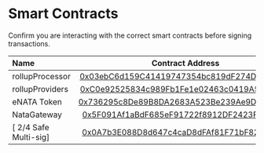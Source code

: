# Smart Contracts

Confirm you are interacting with the correct smart contracts before signing transactions.

| Name | Contract Address |
| :---  | :----:   |
| rollupProcessor | [0x03ebC6d159C41419747354bc819dF274Da9948B5](https://polygonscan.com/address/0x03ebc6d159c41419747354bc819df274da9948b5#code) |
| rollupProviders | [0xC0e92525834c989Fb1Fe1e02463c0419A5C992A9](https://polygonscan.com/address/0xc0e92525834c989fb1fe1e02463c0419a5c992a9) |
| eNATA Token | [0x736295c8De89B8DA2683A523Be239Ae9D5937D87](https://polygonscan.com/token/0x736295c8de89b8da2683a523be239ae9d5937d87#code) |
| NataGateway | [0x5F091Af1aBdF685eF91722f8912DF2423FFCBC1E](https://polygonscan.com/address/0x5F091Af1aBdF685eF91722f8912DF2423FFCBC1E#code) |
| \[ 2/4 Safe Multi-sig\] | [0x0A7b3E088D8d647c4caD8dFAf81F71bF8250e030](https://app.safe.global/home?safe=matic:0x0A7b3E088D8d647c4caD8dFAf81F71bF8250e030) |
